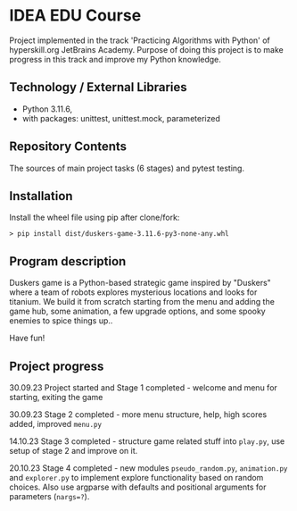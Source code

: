 # IDEA EDU Course

Project implemented in the track 'Practicing Algorithms with Python' of hyperskill.org JetBrains Academy. 
Purpose of doing this project is to make progress in this track and improve my Python knowledge.

## Technology / External Libraries

- Python 3.11.6,
- with packages: unittest, unittest.mock, parameterized

## Repository Contents

The sources of main project tasks (6 stages) and pytest testing.

## Installation

Install the wheel file using pip after clone/fork:

    > pip install dist/duskers-game-3.11.6-py3-none-any.whl

## Program description

Duskers game is a Python-based strategic game inspired by "Duskers" where a team of robots explores mysterious locations
and looks for titanium. We build it from scratch starting from the menu and adding the game hub, some animation,
a few upgrade options, and some spooky enemies to spice things up..

Have fun!

## Project progress

[//]: # (Project was completed on 25.09.23)

30.09.23 Project started and Stage 1 completed - welcome and menu for starting, exiting the game

30.09.23 Stage 2 completed - more menu structure, help, high scores added, improved `menu.py`

14.10.23 Stage 3 completed - structure game related stuff into `play.py`, use setup of stage 2 and improve on it.

20.10.23 Stage 4 completed - new modules `pseudo_random.py`, `animation.py` and `explorer.py` to implement explore 
functionality based on random choices. Also use argparse with defaults and positional arguments for parameters (`nargs=?`).
